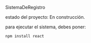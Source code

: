 <hi> SistemaDeRegistro </h1>

estado del proyecto: En construcción.

para ejecutar el sistema, debes poner:

```npm install react```
